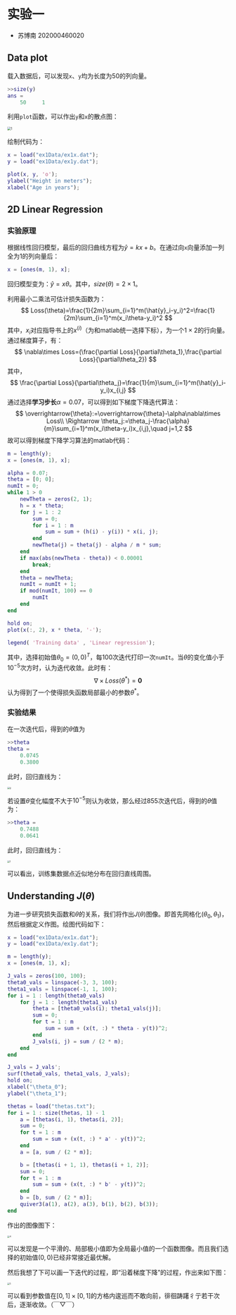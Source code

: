 # 实验一

* 苏博南 202000460020

## Data plot

载入数据后，可以发现`x`、`y`均为长度为50的列向量。

```matlab
>>size(y)
ans =
    50     1
```

利用`plot`函数，可以作出`y`和`x`的散点图：

<img src="plot.png" alt="1" style="zoom:50%;" />

绘制代码为：

```matlab
x = load("ex1Data/ex1x.dat");
y = load("ex1Data/ex1y.dat");

plot(x, y, 'o');
ylabel("Height in meters");
xlabel("Age in years");
```

## 2D Linear Regression

### 实验原理

根据线性回归模型，最后的回归曲线方程为$\hat{y}=kx+b$。在通过向`x`向量添加一列全为1的列向量后：

```matlab
x = [ones(m, 1), x];
```

回归模型变为：$\hat{y}=x\theta$。其中，$size(\theta)=2\times1$。

利用最小二乘法可估计损失函数为：
$$
Loss(\theta)=\frac{1}{2m}\sum_{i=1}^m(\hat{y}_i-y_i)^2=\frac{1}{2m}\sum_{i=1}^m(x_i\theta-y_i)^2
$$
其中，$x_i$对应指导书上的$x^{(i)}$（为和matlab统一选择下标），为一个$1\times 2$的行向量。通过梯度算子，有：
$$
\nabla\times Loss=(\frac{\partial Loss}{\partial\theta_1},\frac{\partial Loss}{\partial\theta_2})
$$
其中，
$$
\frac{\partial Loss}{\partial\theta_j}=\frac{1}{m}\sum_{i=1}^m(\hat{y}_i-y_i)x_{i,j}
$$
通过选择**学习步长**$\alpha=0.07$，可以得到如下梯度下降迭代算法：
$$
\overrightarrow{\theta}:=\overrightarrow{\theta}-\alpha\nabla\times Loss\\
\Rightarrow
\theta_j:=\theta_j-\frac{\alpha}{m}\sum_{i=1}^m(x_i\theta-y_i)x_{i,j},\quad j=1,2
$$
故可以得到梯度下降学习算法的matlab代码：

```matlab
m = length(y);
x = [ones(m, 1), x];

alpha = 0.07;
theta = [0; 0];
numIt = 0;
while 1 > 0
    newTheta = zeros(2, 1);
    h = x * theta;
    for j = 1 : 2
        sum = 0;
        for i = 1 : m
            sum = sum + (h(i) - y(i)) * x(i, j);
        end
        newTheta(j) = theta(j) - alpha / m * sum;
    end
    if max(abs(newTheta - theta)) < 0.00001
        break;
    end
    theta = newTheta;
    numIt = numIt + 1;
    if mod(numIt, 100) == 0
        numIt
    end
end

hold on;
plot(x(:, 2), x * theta, '-');

legend( 'Training data' , 'Linear regression');
```

其中，选择初始值$\theta_0=(0,0)^T$，每100次迭代打印一次`numIt`。当$\theta$的变化值小于$10^{-5}$次方时，认为迭代收敛。此时有：
$$
\nabla\times Loss(\theta^*)=\textbf{0}
$$
认为得到了一个使得损失函数局部最小的参数$\theta^*$。

### 实验结果

在一次迭代后，得到的$\theta$值为

```matlab
>>theta
theta =
    0.0745
    0.3800
```

此时，回归直线为：

<img src="it1.png" alt="2" style="zoom:35%;" />

若设置$\theta$变化幅度不大于$10^{-5}$则认为收敛，那么经过855次迭代后，得到的$\theta$值为：

```matlab
>>theta =
    0.7488
    0.0641
```

此时，回归直线为：

<img src="result1.png" alt="3" style="zoom:30%;" />

可以看出，训练集数据点近似地分布在回归直线周围。

## Understanding $J(\theta)$

为进一步研究损失函数和$\theta$的关系，我们将作出$J(\theta)$图像。即首先网格化$(\theta_0,\theta_1)$，然后根据定义作图。绘图代码如下：

```matlab
x = load("ex1Data/ex1x.dat");
y = load("ex1Data/ex1y.dat");

m = length(y);
x = [ones(m, 1), x];

J_vals = zeros(100, 100);
theta0_vals = linspace(-3, 3, 100);
theta1_vals = linspace(-1, 1, 100);
for i = 1 : length(theta0_vals)
    for j = 1 : length(theta1_vals)
        theta = [theta0_vals(i); theta1_vals(j)];
        sum = 0;
        for t = 1 : m
            sum = sum + (x(t, :) * theta - y(t))^2;
        end
        J_vals(i, j) = sum / (2 * m);
    end
end

J_vals = J_vals';
surf(theta0_vals, theta1_vals, J_vals);
hold on;
xlabel("\theta_0");
ylabel("\theta_1");

thetas = load("thetas.txt");
for i = 1 : size(thetas, 1) - 1
    a = [thetas(i, 1), thetas(i, 2)];
    sum = 0;
    for t = 1 : m
        sum = sum + (x(t, :) * a' - y(t))^2;
    end
    a = [a, sum / (2 * m)];

    b = [thetas(i + 1, 1), thetas(i + 1, 2)];
    sum = 0;
    for t = 1 : m
        sum = sum + (x(t, :) * b' - y(t))^2;
    end
    b = [b, sum / (2 * m)];
    quiver3(a(1), a(2), a(3), b(1), b(2), b(3));
end

```

作出的图像图下：

<img src="result2.png" alt="4" style="zoom: 33%;" />

可以发现是一个平滑的、局部极小值即为全局最小值的一个函数图像。而且我们选择的初始值$(0,0)$已经非常接近最优解。

然后我想了下可以画一下迭代的过程，即“沿着梯度下降”的过程，作出来如下图：

<img src="result3.png" alt="5" style="zoom:33%;" />

可以看到参数值在$[0,1]\times [0,1]$的方格内逡巡而不敢向前，徘徊踌躇彳亍若干次后，逐渐收敛。（￣▽￣）